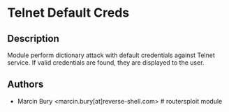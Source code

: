 # Telnet Default Creds

## Description
Module perform dictionary attack with default credentials against Telnet service. If valid credentials are found, they are displayed to the user.

## Authors
* Marcin Bury <marcin.bury[at]reverse-shell.com> # routersploit module


